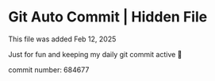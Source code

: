 # Git Auto Commit | Hidden File

This file was added Feb 12, 2025

Just for fun and keeping my daily git commit active 🤪

commit number: 684677
